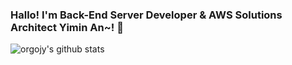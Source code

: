 ### Hallo! I'm Back-End Server Developer & AWS Solutions Architect Yimin An~! :open_hands:

![orgojy's github stats](https://github-readme-stats.vercel.app/api?username=orgojy&show_icons=true&theme=radical)
